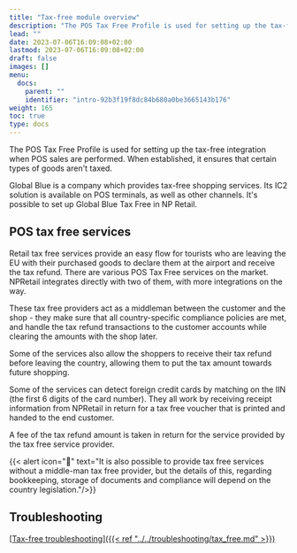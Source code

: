 ```yaml
---
title: "Tax-free module overview"
description: "The POS Tax Free Profile is used for setting up the tax-free integration when POS sales are performed. When established, it ensures that certain types of goods aren't taxed."
lead: ""
date: 2023-07-06T16:09:08+02:00
lastmod: 2023-07-06T16:09:08+02:00
draft: false
images: []
menu:
  docs:
    parent: ""
    identifier: "intro-92b3f19f8dc84b680a0be3665143b176"
weight: 165
toc: true
type: docs
---
```


The POS Tax Free Profile is used for setting up the tax-free integration when POS sales are performed. When established, it ensures that certain types of goods aren't taxed. 

Global Blue is a company which provides tax-free shopping services. Its IC2 solution is available on POS terminals, as well as other channels. It's possible to set up Global Blue Tax Free in NP Retail.

## POS tax free services

Retail tax free services provide an easy flow for tourists who are leaving the EU with their purchased goods to declare them at the airport and receive the tax refund.
There are various POS Tax Free services on the market. NPRetail integrates directly with two of them, with more integrations on the way.  

These tax free providers act as a middleman between the customer and the shop - they make sure that all country-specific compliance policies are met, and handle the tax refund transactions to the customer accounts while clearing the amounts with the shop later.

Some of the services also allow the shoppers to receive their tax refund before leaving the country, allowing them to put the tax amount towards future shopping.

Some of the services can detect foreign credit cards by matching on the IIN (the first 6 digits of the card number). 
They all work by receiving receipt information from NPRetail in return for a tax free voucher that is printed and handed to the end customer.  


A fee of the tax refund amount is taken in return for the service provided by the tax free service provider.

{{< alert icon="📝" text="It is also possible to provide tax free services without a middle-man tax free provider, but the details of this, regarding bookkeeping, storage of documents and compliance will depend on the country legislation."/>}}

## Troubleshooting 

[<ins>Tax-free troubleshooting<ins>]({{< ref "../../troubleshooting/tax_free.md" >}})